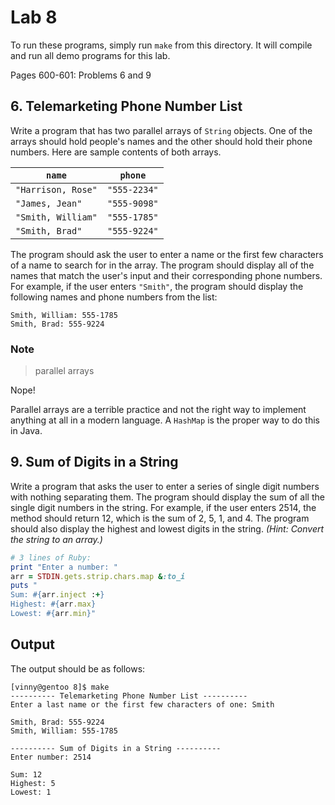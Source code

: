 # Lab 8

To run these programs, simply run `make` from this directory. It will compile
and run all demo programs for this lab.

Pages 600-601: Problems 6 and 9

## 6. Telemarketing Phone Number List

Write a program that has two parallel arrays of `String` objects. One of the
arrays should hold people's names and the other should hold their phone
numbers. Here are sample contents of both arrays.

| `name`             | `phone`      |
| ------------------ | ------------ |
| `"Harrison, Rose"` | `"555-2234"` |
| `"James, Jean"`    | `"555-9098"` |
| `"Smith, William"` | `"555-1785"` |
| `"Smith, Brad"`    | `"555-9224"` |

The program should ask the user to enter a name or the first few characters of
a name to search for in the array. The program should display all of the names
that match the user's input and their corresponding phone numbers. For example,
if the user enters `"Smith"`, the program should display the following names
and phone numbers from the list:

    Smith, William: 555-1785
    Smith, Brad: 555-9224

### Note

> parallel arrays

Nope!

Parallel arrays are a terrible practice and not the right way to implement
anything at all in a modern language. A `HashMap` is the proper way to do this
in Java.

## 9. Sum of Digits in a String

Write a program that asks the user to enter a series of single digit numbers
with nothing separating them. The program should display the sum of all the
single digit numbers in the string. For example, if the user enters 2514, the
method should return 12, which is the sum of 2, 5, 1, and 4. The program should
also display the highest and lowest digits in the string. *(Hint: Convert the
string to an array.)*

```Ruby
# 3 lines of Ruby:
print "Enter a number: "
arr = STDIN.gets.strip.chars.map &:to_i
puts "
Sum: #{arr.inject :+}
Highest: #{arr.max}
Lowest: #{arr.min}"
```

## Output

The output should be as follows:

    [vinny@gentoo 8]$ make
    ---------- Telemarketing Phone Number List ----------
    Enter a last name or the first few characters of one: Smith

    Smith, Brad: 555-9224
    Smith, William: 555-1785

    ---------- Sum of Digits in a String ----------
    Enter number: 2514

    Sum: 12
    Highest: 5
    Lowest: 1
